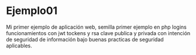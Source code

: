 # Ejemplo01
Mi primer ejemplo de aplicación web, semilla
primer ejemplo en php logins funcionamientos con jwt tockens y rsa clave publica y privada con intención de seguridad de información bajo buenas practicas de seguridad aplicables.
